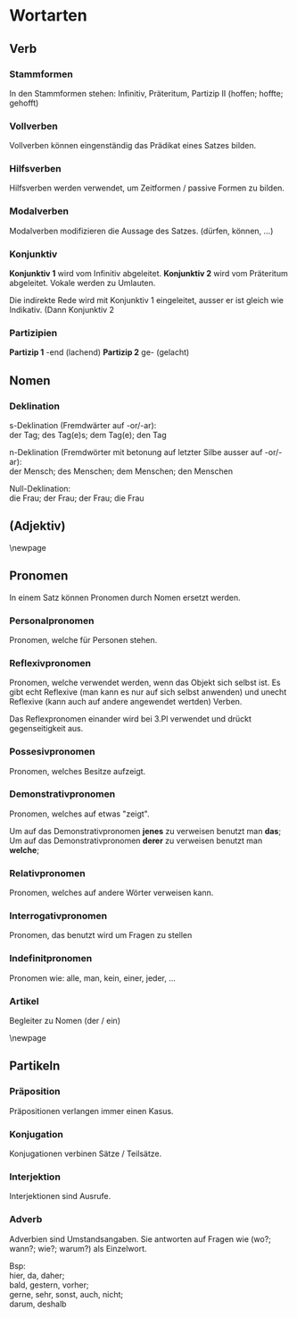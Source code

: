 # Wortarten

## Verb

### Stammformen
In den Stammformen stehen: Infinitiv, Präteritum, Partizip II (hoffen; hoffte; gehofft)

### Vollverben
Vollverben können eingenständig das Prädikat eines Satzes bilden.

### Hilfsverben
Hilfsverben werden verwendet, um Zeitformen / passive Formen zu bilden.

### Modalverben
Modalverben modifizieren die Aussage des Satzes. (dürfen, können, ...)


### Konjunktiv
**Konjunktiv 1** wird vom Infinitiv abgeleitet.
**Konjunktiv 2** wird vom Präteritum abgeleitet. Vokale werden zu Umlauten.

Die indirekte Rede wird mit Konjunktiv 1 eingeleitet, ausser er ist gleich wie Indikativ.
(Dann Konjunktiv 2


### Partizipien
**Partizip 1** -end (lachend)
**Partizip 2** ge- (gelacht)


## Nomen

### Deklination
s-Deklination (Fremdwärter auf -or/-ar):  
der Tag; des Tag(e)s; dem Tag(e); den Tag

n-Deklination (Fremdwörter mit betonung auf letzter Silbe ausser auf -or/-ar):  
der Mensch; des Menschen; dem Menschen; den Menschen

Null-Deklination:  
die Frau; der Frau; der Frau; die Frau


## (Adjektiv)


\newpage


## Pronomen
In einem Satz können Pronomen durch Nomen ersetzt werden. 

### Personalpronomen
Pronomen, welche für Personen stehen.

### Reflexivpronomen
Pronomen, welche verwendet werden, wenn das Objekt sich selbst ist.
Es gibt echt Reflexive (man kann es nur auf sich selbst anwenden) und
unecht Reflexive (kann auch auf andere angewendet wertden) Verben.

Das Reflexpronomen einander wird bei 3.Pl verwendet und drückt gegenseitigkeit aus.

### Possesivpronomen
Pronomen, welches Besitze aufzeigt.

### Demonstrativpronomen
Pronomen, welches auf etwas "zeigt".

Um auf das Demonstrativpronomen **jenes** zu verweisen benutzt man **das**;  
Um auf das Demonstrativpronomen **derer** zu verweisen benutzt man **welche**;

### Relativpronomen
Pronomen, welches auf andere Wörter verweisen kann.

### Interrogativpronomen
Pronomen, das benutzt wird um Fragen zu stellen

### Indefinitpronomen
Pronomen wie: alle, man, kein, einer, jeder, ...

### Artikel
Begleiter zu Nomen (der / ein)

\newpage

## Partikeln

### Präposition
Präpositionen verlangen immer einen Kasus.

### Konjugation
Konjugationen verbinen Sätze / Teilsätze.

### Interjektion
Interjektionen sind Ausrufe.

### Adverb
Adverbien sind Umstandsangaben. Sie antworten auf Fragen wie (wo?; wann?; wie?; warum?) als Einzelwort.

Bsp:  
hier, da, daher;  
bald, gestern, vorher;  
gerne, sehr, sonst, auch, nicht;  
darum, deshalb


